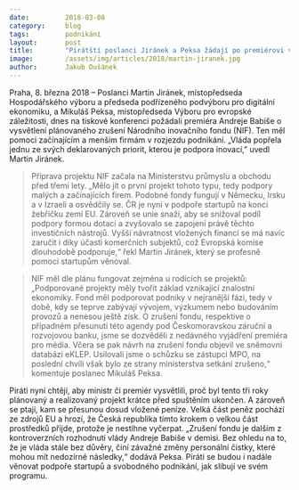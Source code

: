 ```yaml
---
date:         2018-03-08
category:     blog
tags:         podnikání
layout:       post
title:        "Pirátští poslanci Jiránek a Peksa žádají po premiérovi vysvětlení plánovaného zrušení fondu na podporu startupů"
image:        /assets/img/articles/2018/martin-jiranek.jpg
author:       Jakub Dušánek
---
```


Praha, 8. března 2018 – Poslanci Martin Jiránek, místopředseda Hospodářského výboru a předseda podřízeného podvýboru pro digitální ekonomiku, a Mikuláš Peksa, místopředseda Výboru pro evropské záležitosti, dnes na tiskové konferenci požádali premiéra Andreje Babiše o vysvětlení plánovaného zrušení Národního inovačního fondu (NIF). Ten měl pomoci začínajícím a menším firmám v rozjezdu podnikání. „Vláda popřela jednu ze svých deklarovaných priorit, kterou je podpora inovací,” uvedl Martin Jiránek.

> Příprava projektu NIF začala na Ministerstvu průmyslu a obchodu před třemi lety. „Mělo jít o první projekt tohoto typu, tedy podpory malých a začínajících firem. Podobné fondy fungují v Německu, Irsku a v Izraeli a osvědčily se. ČR je nyní v podpoře startupů na konci žebříčku zemí EU. Zároveň se unie snaží, aby se snižoval podíl podpory formou dotací a zvyšovalo se zapojení právě těchto investičních nástrojů. Vyšší návratnost vložených financí se má navíc zaručit i díky účasti komerčních subjektů, což Evropská komise dlouhodobě podporuje,“ řekl Martin Jiránek, který se profesně pomoci startupům věnoval.
 
> NIF měl dle plánu fungovat zejména u rodících se projektů: „Podporované projekty měly tvořit základ vznikající znalostní ekonomiky. Fond měl podporovat podniky v nejranější fázi, tedy v době, kdy se teprve zabývají vývojem, výzkumem nebo budováním provozů a nenesou ještě zisk. O zrušení fondu, respektive o případném přesunutí této agendy pod Českomoravskou záruční a rozvojovou banku, jsme se dozvěděli z nedávného vyjádření premiéra pro média. Včera se pak návrh na zrušení fondu objevil ve sněmovní databázi eKLEP. Usilovali jsme o schůzku se zástupci MPO, na poslední chvíli však bylo ze strany ministerstva setkání zrušeno,“ komentuje poslanec Mikuláš Peksa.

Piráti nyní chtějí, aby ministr či premiér vysvětlili, proč byl tento tři roky plánovaný a realizovaný projekt krátce před spuštěním ukončen. A zároveň se ptají, kam se přesunou dosud vložené peníze. Velká část peněz pochází ze zdrojů EU a hrozí, že Česká republika tímto krokem o velkou část prostředků přijde, protože je nestihne vyčerpat. „Zrušení fondu je dalším z kontroverzních rozhodnutí vlády Andreje Babiše v demisi. Bez ohledu na to, že je vláda stále bez důvěry, činí závažné změny personální čistky, které mohou mít nedozírné následky,“ dodává Peksa. Piráti se budou i nadále věnovat podpoře startupů a svobodného podnikání, jak slibují ve svém programu.
